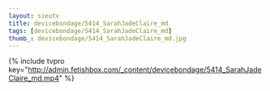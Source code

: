 ```yaml
--- 
layout: sieutv
title: devicebondage/5414_SarahJadeClaire_md
tags: [devicebondage/5414_SarahJadeClaire_md]
thumb_: devicebondage/5414_SarahJadeClaire_md.jpg
---
```

{% include tvpro key="http://admin.fetishbox.com/_content/devicebondage/5414_SarahJadeClaire_md.mp4" %} 
